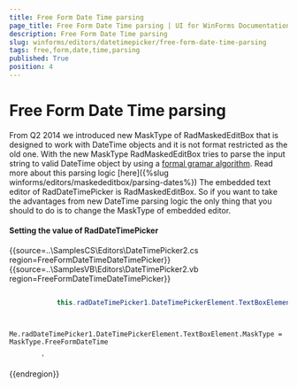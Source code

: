 ```yaml
---
title: Free Form Date Time parsing
page_title: Free Form Date Time parsing | UI for WinForms Documentation
description: Free Form Date Time parsing
slug: winforms/editors/datetimepicker/free-form-date-time-parsing
tags: free,form,date,time,parsing
published: True
position: 4
---
```


# Free Form Date Time parsing
 
From Q2 2014 we introduced new MaskType of RadMaskedEditBox that is designed to work with DateTime objects and it is not format restricted as the old one.  With the new MaskType RadMaskedEditBox tries to parse the input string to valid DateTime object by using a [formal gramar algorithm](http://blogs.telerik.com/aspnet-ajax/posts/07-04-20/radinput-2-0-and-date-parsing-where-compiler-theory-meets-user-needs.aspx). Read more about this parsing logic [here]({%slug winforms/editors/maskededitbox/parsing-dates%}) The embedded text editor of RadDateTimePicker is RadMaskedEditBox. So if you want to take the advantages from new DateTime parsing logic the only thing that you should to do is to change the MaskType of embedded editor.

#### Setting the value of RadDateTimePicker 

{{source=..\SamplesCS\Editors\DateTimePicker2.cs region=FreeFormDateTimeDateTimePicker}} 
{{source=..\SamplesVB\Editors\DateTimePicker2.vb region=FreeFormDateTimeDateTimePicker}} 

````C#

            this.radDateTimePicker1.DateTimePickerElement.TextBoxElement.MaskType = MaskType.FreeFormDateTime;
````
````VB.NET

        Me.radDateTimePicker1.DateTimePickerElement.TextBoxElement.MaskType = MaskType.FreeFormDateTime

        '
````

{{endregion}} 
 
## 
